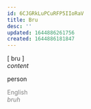 ```yaml
---
id: 6CJGRkLuPCuRFP5IIoRaV
title: Bru
desc: ''
updated: 1644886261756
created: 1644886181847
---
```

[ bɾu ]<br>
*content*

person

<span style="color:gray">English<br>*bruh*</span>
